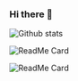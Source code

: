 ### Hi there 👋

![Github stats](https://github-readme-stats.vercel.app/api?username=Gautam204)

![ReadMe Card](https://github-readme-stats.vercel.app/api/pin/?username=Gautam204&repo=Spotify_Skip_Prediction)

![ReadMe Card](https://github-readme-stats.vercel.app/api/pin/?username=Gautam204&repo=FullStack.API)





<!--
**Gautam204/Gautam204** is a ✨ _special_ ✨ repository because its `README.md` (this file) appears on your GitHub profile.

![counter](https://gautambathina.m.pipedream.net)

Here are some ideas to get you started:

- 🔭 I’m currently working on ...
- 🌱 I’m currently learning ...
- 👯 I’m looking to collaborate on ...
- 🤔 I’m looking for help with ...
- 💬 Ask me about ...
- 📫 How to reach me: ...
- 😄 Pronouns: ...
- ⚡ Fun fact: ...
-->
